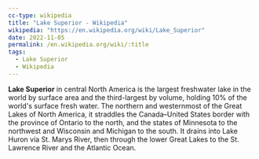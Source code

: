 ```yaml
---
cc-type: wikipedia
title: "Lake Superior - Wikipedia"
wikipedia: "https://en.wikipedia.org/wiki/Lake_Superior"
date: 2022-11-05
permalink: /en.wikipedia.org/wiki/:title
tags:
  - Lake Superior
  - Wikipedia
---
```

**Lake Superior** in central North America is the largest freshwater lake in the world by surface area and the third-largest by volume, holding 10% of the world's surface fresh water. The northern and westernmost of the Great Lakes of North America, it straddles the Canada–United States border with the province of Ontario to the north, and the states of Minnesota to the northwest and Wisconsin and Michigan to the south. It drains into Lake Huron via St. Marys River, then through the lower Great Lakes to the St. Lawrence River and the Atlantic Ocean.
